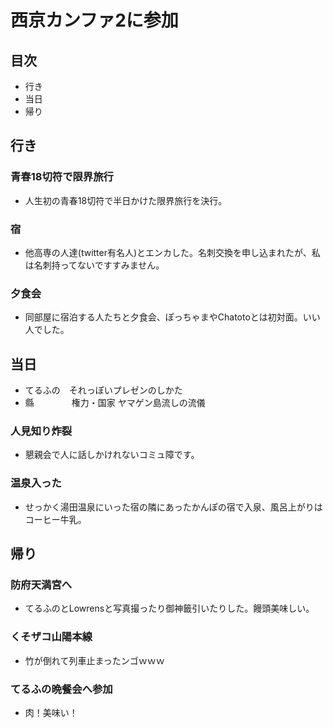 # 西京カンファ2に参加
## 目次
* 行き
* 当日
* 帰り

## 行き
### 青春18切符で限界旅行
* 人生初の青春18切符で半日かけた限界旅行を決行。
### 宿
* 他高専の人達(twitter有名人)とエンカした。名刺交換を申し込まれたが、私は名刺持ってないですすみません。
### 夕食会
* 同部屋に宿泊する人たちと夕食会、ぽっちゃまやChatotoとは初対面。いい人でした。

## 当日
* てるふの　それっぽいプレゼンのしかた
* 縣　 　　　権力・国家 ヤマゲン島流しの流儀

### 人見知り炸裂
* 懇親会で人に話しかけれないコミュ障です。

### 温泉入った
* せっかく湯田温泉にいった宿の隣にあったかんぽの宿で入泉、風呂上がりはコーヒー牛乳。

## 帰り

### 防府天満宮へ　
* てるふのとLowrensと写真撮ったり御神籤引いたりした。饅頭美味しい。

### くそザコ山陽本線
* 竹が倒れて列車止まったンゴｗｗｗ

### てるふの晩餐会へ参加
* 肉！美味い！
